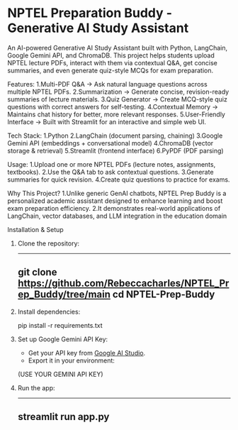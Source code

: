 # NPTEL Preparation Buddy - Generative AI Study Assistant
An AI-powered Generative AI Study Assistant built with Python, LangChain, Google Gemini API, and ChromaDB.
This project helps students upload NPTEL lecture PDFs, interact with them via contextual Q&A, get concise summaries, and even generate quiz-style MCQs for exam preparation.

Features:
1.Multi-PDF Q&A → Ask natural language questions across multiple NPTEL PDFs.
2.Summarization → Generate concise, revision-ready summaries of lecture materials.
3.Quiz Generator → Create MCQ-style quiz questions with correct answers for self-testing.
4.Contextual Memory → Maintains chat history for better, more relevant responses.
5.User-Friendly Interface → Built with Streamlit for an interactive and simple web UI.

Tech Stack:
1.Python
2.LangChain (document parsing, chaining)
3.Google Gemini API (embeddings + conversational model)
4.ChromaDB (vector storage & retrieval)
5.Streamlit (frontend interface)
6.PyPDF (PDF parsing)

Usage:
1.Upload one or more NPTEL PDFs (lecture notes, assignments, textbooks).
2.Use the Q&A tab to ask contextual questions.
3.Generate summaries for quick revision.
4.Create quiz questions to practice for exams.

Why This Project?
1.Unlike generic GenAI chatbots, NPTEL Prep Buddy is a personalized academic assistant designed to enhance learning and boost exam preparation efficiency.
2.It demonstrates real-world applications of LangChain, vector databases, and LLM integration in the education domain

Installation & Setup
1. Clone the repository:

   ---
   git clone https://github.com/Rebeccacharles/NPTEL_Prep_Buddy/tree/main
   cd NPTEL-Prep-Buddy
   ---

2. Install dependencies:

   
   pip install -r requirements.txt
   

3. Set up Google Gemini API Key:

   * Get your API key from [Google AI Studio](https://makersuite.google.com/app/apikey).
   * Export it in your environment:

    (USE YOUR GEMINI API KEY)

4. Run the app:

   ---
   streamlit run app.py
   ---


